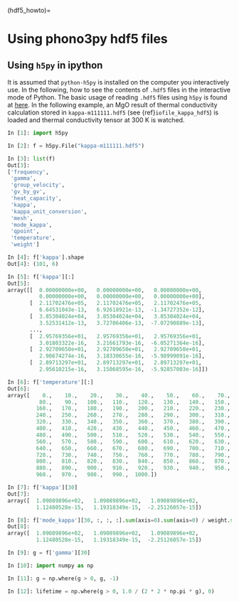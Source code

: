(hdf5_howto)=
# Using phono3py hdf5 files

## Using `h5py` in ipython

It is assumed that `python-h5py` is installed on the computer you interactively
use. In the following, how to see the contents of `.hdf5` files in the
interactive mode of Python. The basic usage of reading `.hdf5` files using
`h5py` is found at
[here](http://docs.h5py.org/en/latest/high/dataset.html#reading-writing-data>).
In the following example, an MgO result of thermal conductivity calculation
stored in `kappa-m111111.hdf5` (see {ref}`iofile_kappa_hdf5`) is loaded and
thermal conductivity tensor at 300 K is watched.

```python
In [1]: import h5py

In [2]: f = h5py.File("kappa-m111111.hdf5")

In [3]: list(f)
Out[3]:
['frequency',
 'gamma',
 'group_velocity',
 'gv_by_gv',
 'heat_capacity',
 'kappa',
 'kappa_unit_conversion',
 'mesh',
 'mode_kappa',
 'qpoint',
 'temperature',
 'weight']

In [4]: f['kappa'].shape
Out[4]: (101, 6)

In [5]: f['kappa'][:]
Out[5]:
array([[  0.00000000e+00,   0.00000000e+00,   0.00000000e+00,
          0.00000000e+00,   0.00000000e+00,   0.00000000e+00],
       [  2.11702476e+05,   2.11702476e+05,   2.11702476e+05,
          6.64531043e-13,   6.92618921e-13,  -1.34727352e-12],
       [  3.85304024e+04,   3.85304024e+04,   3.85304024e+04,
          3.52531412e-13,   3.72706406e-13,  -7.07290889e-13],
       ...,
       [  2.95769356e+01,   2.95769356e+01,   2.95769356e+01,
          3.01803322e-16,   3.21661793e-16,  -6.05271364e-16],
       [  2.92709650e+01,   2.92709650e+01,   2.92709650e+01,
          2.98674274e-16,   3.18330655e-16,  -5.98999091e-16],
       [  2.89713297e+01,   2.89713297e+01,   2.89713297e+01,
          2.95610215e-16,   3.15068595e-16,  -5.92857003e-16]])

In [6]: f['temperature'][:]
Out[6]:
array([    0.,    10.,    20.,    30.,    40.,    50.,    60.,    70.,
          80.,    90.,   100.,   110.,   120.,   130.,   140.,   150.,
         160.,   170.,   180.,   190.,   200.,   210.,   220.,   230.,
         240.,   250.,   260.,   270.,   280.,   290.,   300.,   310.,
         320.,   330.,   340.,   350.,   360.,   370.,   380.,   390.,
         400.,   410.,   420.,   430.,   440.,   450.,   460.,   470.,
         480.,   490.,   500.,   510.,   520.,   530.,   540.,   550.,
         560.,   570.,   580.,   590.,   600.,   610.,   620.,   630.,
         640.,   650.,   660.,   670.,   680.,   690.,   700.,   710.,
         720.,   730.,   740.,   750.,   760.,   770.,   780.,   790.,
         800.,   810.,   820.,   830.,   840.,   850.,   860.,   870.,
         880.,   890.,   900.,   910.,   920.,   930.,   940.,   950.,
         960.,   970.,   980.,   990.,  1000.])

In [7]: f['kappa'][30]
Out[7]:
array([  1.09089896e+02,   1.09089896e+02,   1.09089896e+02,
         1.12480528e-15,   1.19318349e-15,  -2.25126057e-15])

In [8]: f['mode_kappa'][30, :, :, :].sum(axis=0).sum(axis=0) / weight.sum()
Out[8]:
array([  1.09089896e+02,   1.09089896e+02,   1.09089896e+02,
         1.12480528e-15,   1.19318349e-15,  -2.25126057e-15])

In [9]: g = f['gamma'][30]

In [10]: import numpy as np

In [11]: g = np.where(g > 0, g, -1)

In [12]: lifetime = np.where(g > 0, 1.0 / (2 * 2 * np.pi * g), 0)
```
